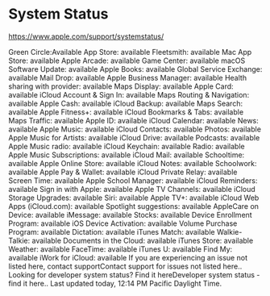 # System Status
https://www.apple.com/support/systemstatus/


Green Circle:Available
App Store: available
Fleetsmith: available
Mac App Store: available
Apple Arcade: available
Game Center: available
macOS Software Update: available
Apple Books: available
Global Service Exchange: available
Mail Drop: available
Apple Business Manager: available
Health sharing with provider: available
Maps Display: available
Apple Card: available
iCloud Account & Sign In: available
Maps Routing & Navigation: available
Apple Cash: available
iCloud Backup: available
Maps Search: available
Apple Fitness+: available
iCloud Bookmarks & Tabs: available
Maps Traffic: available
Apple ID: available
iCloud Calendar: available
News: available
Apple Music: available
iCloud Contacts: available
Photos: available
Apple Music for Artists: available
iCloud Drive: available
Podcasts: available
Apple Music radio: available
iCloud Keychain: available
Radio: available
Apple Music Subscriptions: available
iCloud Mail: available
Schooltime: available
Apple Online Store: available
iCloud Notes: available
Schoolwork: available
Apple Pay & Wallet: available
iCloud Private Relay: available
Screen Time: available
Apple School Manager: available
iCloud Reminders: available
Sign in with Apple: available
Apple TV Channels: available
iCloud Storage Upgrades: available
Siri: available
Apple TV+: available
iCloud Web Apps (iCloud.com): available
Spotlight suggestions: available
AppleCare on Device: available
iMessage: available
Stocks: available
Device Enrollment Program: available
iOS Device Activation: available
Volume Purchase Program: available
Dictation: available
iTunes Match: available
Walkie-Talkie: available
Documents in the Cloud: available
iTunes Store: available
Weather: available
FaceTime: available
iTunes U: available
Find My: available
iWork for iCloud: available
If you are experiencing an issue not listed here, contact supportContact support for issues not listed here..
Looking for developer system status? Find it hereDeveloper system status - find it here..
Last updated today, 12:14 PM Pacific Daylight Time.